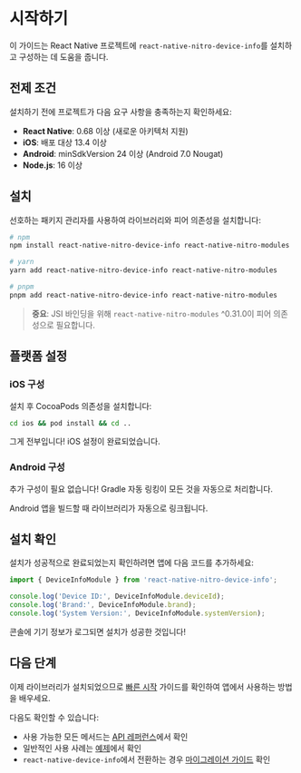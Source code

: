 # 시작하기

이 가이드는 React Native 프로젝트에 `react-native-nitro-device-info`를 설치하고 구성하는 데 도움을 줍니다.

## 전제 조건

설치하기 전에 프로젝트가 다음 요구 사항을 충족하는지 확인하세요:

- **React Native**: 0.68 이상 (새로운 아키텍처 지원)
- **iOS**: 배포 대상 13.4 이상
- **Android**: minSdkVersion 24 이상 (Android 7.0 Nougat)
- **Node.js**: 16 이상

## 설치

선호하는 패키지 관리자를 사용하여 라이브러리와 피어 의존성을 설치합니다:

```bash
# npm
npm install react-native-nitro-device-info react-native-nitro-modules

# yarn
yarn add react-native-nitro-device-info react-native-nitro-modules

# pnpm
pnpm add react-native-nitro-device-info react-native-nitro-modules
```

> **중요**: JSI 바인딩을 위해 `react-native-nitro-modules` ^0.31.0이 피어 의존성으로 필요합니다.

## 플랫폼 설정

### iOS 구성

설치 후 CocoaPods 의존성을 설치합니다:

```sh
cd ios && pod install && cd ..
```

그게 전부입니다! iOS 설정이 완료되었습니다.

### Android 구성

추가 구성이 필요 없습니다! Gradle 자동 링킹이 모든 것을 자동으로 처리합니다.

Android 앱을 빌드할 때 라이브러리가 자동으로 링크됩니다.

## 설치 확인

설치가 성공적으로 완료되었는지 확인하려면 앱에 다음 코드를 추가하세요:

```typescript
import { DeviceInfoModule } from 'react-native-nitro-device-info';

console.log('Device ID:', DeviceInfoModule.deviceId);
console.log('Brand:', DeviceInfoModule.brand);
console.log('System Version:', DeviceInfoModule.systemVersion);
```

콘솔에 기기 정보가 로그되면 설치가 성공한 것입니다!

## 다음 단계

이제 라이브러리가 설치되었으므로 [빠른 시작](/guide/quick-start) 가이드를 확인하여 앱에서 사용하는 방법을 배우세요.

다음도 확인할 수 있습니다:
- 사용 가능한 모든 메서드는 [API 레퍼런스](/api/)에서 확인
- 일반적인 사용 사례는 [예제](/examples/basic-usage)에서 확인
- `react-native-device-info`에서 전환하는 경우 [마이그레이션 가이드](/api/migration) 확인
